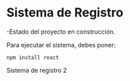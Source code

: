 <h1> Sistema de Registro</h1>

-Estado del proyecto en construcción.

Para ejecutar el sistema, debes poner:

```npm install react```

Sistema de registro 2
